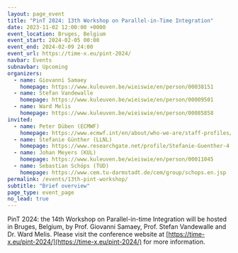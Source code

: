 ```yaml
---
layout: page_event
title: "PinT 2024: 13th Workshop on Parallel-in-Time Integration"
date: 2023-11-02 12:00:00 +0000
event_location: Bruges, Belgium
event_start: 2024-02-05 00:00
event_end: 2024-02-09 24:00
event_url: https://time-x.eu/pint-2024/
navbar: Events
subnavbar: Upcoming
organizers:
  - name: Giovanni Samaey
    homepage: https://www.kuleuven.be/wieiswie/en/person/00038151
  - name: Stefan Vandewalle
    homepage: https://www.kuleuven.be/wieiswie/en/person/00009501
  - name: Ward Melis
    homepage: https://www.kuleuven.be/wieiswie/en/person/00085858
invited:
  - name: Peter Düben (ECMWF)
    homepage: https://www.ecmwf.int/en/about/who-we-are/staff-profiles/peter-dueben
  - name: Stefanie Günther (LLNL)
    homepage: https://www.researchgate.net/profile/Stefanie-Guenther-4
  - name: Johan Meyers (KUL)
    homepage: https://www.kuleuven.be/wieiswie/en/person/00011045
  - name: Sebastian Schöps (TUD)
    homepage: https://www.cem.tu-darmstadt.de/cem/group/schops.en.jsp
permalink: /events/13th-pint-workshop/
subtitle: "Brief overview"
page_type: event_page
no_lead: true
---
```


PinT 2024: the 14th Workshop on Parallel-in-time Integration will be hosted in Bruges, Belgium, by Prof. Giovanni Samaey, Prof. Stefan Vandewalle and Dr. Ward Melis.
Please visit the conference website at  [https://time-x.eu/pint-2024/](https://time-x.eu/pint-2024/) for more information.
